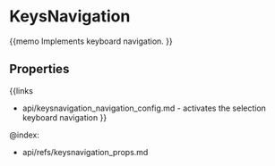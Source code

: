 KeysNavigation 
=============


{{memo Implements keyboard navigation. }}



Properties
----------

{{links
- api/keysnavigation_navigation_config.md - activates the selection keyboard navigation
}}




@index:
- api/refs/keysnavigation_props.md

